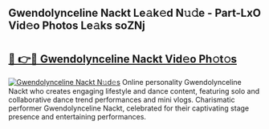 ## Gwendolynceline Nackt Le𝚊k𝚎d N𝚞𝚍e - Part-LxO Vid𝚎o Photos Le𝚊ks soZNj

# <h2><a href="http://fb2cxq5.evod.top/?m=Gwendolynceline+Nackt">🔗 👉🔴 Gwendolynceline Nackt Vid𝚎o Ph𝚘t𝚘s</a></h2>

[![Gwendolynceline Nackt N𝚞d𝚎s](https://i.imgur.com/8V9OHl7.gif)](http://fb2cxq5.evod.top/?m=Gwendolynceline+Nackt)
Online personality Gwendolynceline Nackt who creates engaging lifestyle and dance content, featuring solo and collaborative dance trend performances and mini vlogs. Charismatic performer Gwendolynceline Nackt, celebrated for their captivating stage presence and entertaining performances. 
